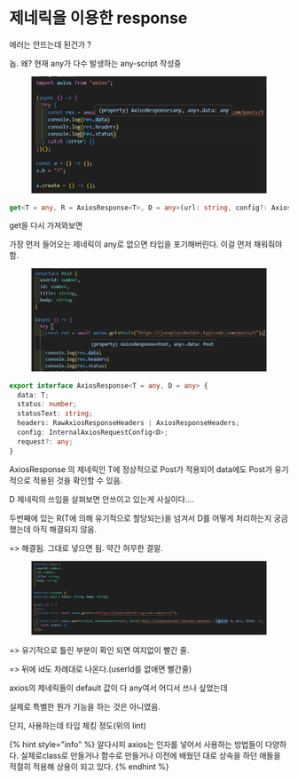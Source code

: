 # 제네릭을 이용한 response

에러는 안뜨는데 된건가 ?

놉. 왜? 현재 any가 다수 발생하는 any-script 작성중

<figure><img src="../../.gitbook/assets/image (8).png" alt=""><figcaption></figcaption></figure>

```typescript
get<T = any, R = AxiosResponse<T>, D = any>(url: string, config?: AxiosRequestConfig<D>): Promise<R>;
```

get을 다시 가져와보면

가장 먼저 들어오는 제네릭이 any로 없으면 타입을 포기해버린다. 이걸 먼저 채워줘야함.



<figure><img src="../../.gitbook/assets/image (16).png" alt=""><figcaption></figcaption></figure>

```typescript
export interface AxiosResponse<T = any, D = any> {
  data: T;
  status: number;
  statusText: string;
  headers: RawAxiosResponseHeaders | AxiosResponseHeaders;
  config: InternalAxiosRequestConfig<D>;
  request?: any;
}
```

AxiosResponse 의 제네릭인 T에 정상적으로 Post가 적용되어 data에도 Post가 유기적으로 적용된 것을 확인할 수 있음.



D 제네릭의 쓰임을 살펴보면 안쓰이고 있는게 사실이다....

두번째에 있는 R(T에 의해 유기적으로 할당되는)을 넘겨서 D를 어떻게 처리하는지 궁금했는데 아직 해결되지 않음.

\=> 해결됨. 그대로 넣으면 됨. 약간 허무한 결말.

<figure><img src="../../.gitbook/assets/image (19).png" alt=""><figcaption></figcaption></figure>

\=> 유기적으로 틀린 부분이 확인 되면 여지없이 빨간 줄.

\=> 뒤에 id도 차례대로 나온다.(userId를 없애면 빨간줄)



axios의 제네릭들이 default 값이 다 any여서 어디서 쓰나 싶었는데&#x20;

실제로 특별한 뭔가 기능을 하는 것은 아니였음.

단지, 사용하는데 타입 체킹 정도(위의 lint)



{% hint style="info" %}
알다시피 axios는 인자를 넣어서 사용하는 방법들이 다양하다. 실제로class로 만들거나 함수로 만들거나 이전에 배웠던 대로 상속을 하던 애들을 적절히 적용해 상용이 되고 있다.
{% endhint %}
